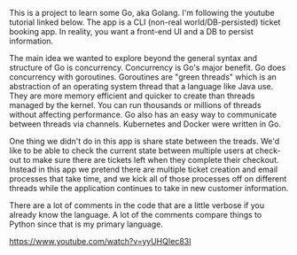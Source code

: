 This is a project to learn some Go, aka Golang. I'm following the youtube tutorial linked below. The app is a CLI (non-real world/DB-persisted) ticket booking app. In reality, you want a front-end UI and a DB to persist information.

The main idea we wanted to explore beyond the general syntax and structure of Go is concurrency. Concurrency is Go's major benefit. Go does concurrency with goroutines. Goroutines are "green threads" which is an abstraction of an operating system thread that a language like Java use. They are more memory efficient and quicker to create than threads managed by the kernel. You can run thousands or millions of threads without affecting performance. Go also has an easy way to communicate between threads via channels. Kubernetes and Docker were written in Go. 

One thing we didn't do in this app is share state between the treads. We'd like to be able to check the current state between multiple users at check-out to make sure there are tickets left when they complete their checkout. Instead in this app we pretend there are multiple ticket creation and email processes that take time, and we kick all of those processes off on different threads while the application continues to take in new customer information.

There are a lot of comments in the code that are a little verbose if you already know the language. A lot of the comments compare things to Python since that is my primary language.

https://www.youtube.com/watch?v=yyUHQIec83I




